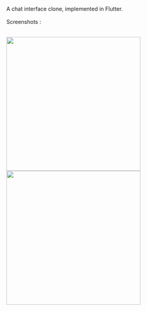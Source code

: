 A chat interface clone, implemented in Flutter.
<br>
<br>
Screenshots :
<br>
<br>
<tr>
  <td>
    <img src ="https://github.com/user-attachments/assets/a5259214-130a-410c-ae68-082c138c2033" width="350">
  </td>
  <td>
    <img src="https://github.com/user-attachments/assets/be30fa39-2393-408d-b2ee-bb81b71a7e77" width="350">
  </td>
</tr>

